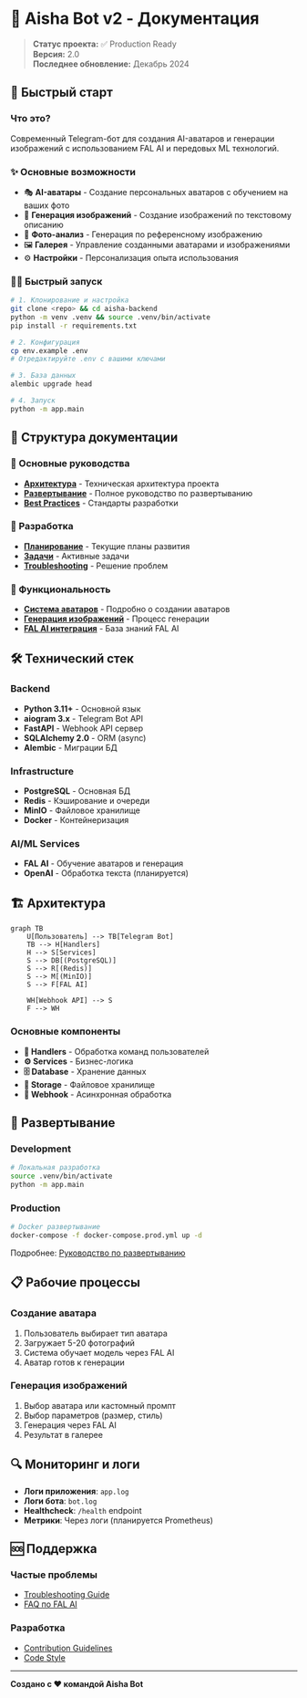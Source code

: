 # 🤖 Aisha Bot v2 - Документация

> **Статус проекта:** ✅ Production Ready  
> **Версия:** 2.0  
> **Последнее обновление:** Декабрь 2024

## 🚀 Быстрый старт

### Что это?
Современный Telegram-бот для создания AI-аватаров и генерации изображений с использованием FAL AI и передовых ML технологий.

### ✨ Основные возможности
- 🎭 **AI-аватары** - Создание персональных аватаров с обучением на ваших фото
- 🎨 **Генерация изображений** - Создание изображений по текстовому описанию
- 📸 **Фото-анализ** - Генерация по референсному изображению
- 🖼️ **Галерея** - Управление созданными аватарами и изображениями
- ⚙️ **Настройки** - Персонализация опыта использования

### 🏃‍♂️ Быстрый запуск

```bash
# 1. Клонирование и настройка
git clone <repo> && cd aisha-backend
python -m venv .venv && source .venv/bin/activate
pip install -r requirements.txt

# 2. Конфигурация
cp env.example .env
# Отредактируйте .env с вашими ключами

# 3. База данных
alembic upgrade head

# 4. Запуск
python -m app.main
```

## 📁 Структура документации

### 📖 Основные руководства
- **[Архитектура](architecture.md)** - Техническая архитектура проекта
- **[Развертывание](setup/DEPLOYMENT.md)** - Полное руководство по развертыванию
- **[Best Practices](best_practices.md)** - Стандарты разработки

### 🔧 Разработка
- **[Планирование](PLANNING.md)** - Текущие планы развития
- **[Задачи](TASK.md)** - Активные задачи
- **[Troubleshooting](reference/troubleshooting.md)** - Решение проблем

### 🎯 Функциональность
- **[Система аватаров](features/)** - Подробно о создании аватаров
- **[Генерация изображений](features/)** - Процесс генерации
- **[FAL AI интеграция](reference/fal_knowlege_base/)** - База знаний FAL AI

## 🛠️ Технический стек

### Backend
- **Python 3.11+** - Основной язык
- **aiogram 3.x** - Telegram Bot API
- **FastAPI** - Webhook API сервер
- **SQLAlchemy 2.0** - ORM (async)
- **Alembic** - Миграции БД

### Infrastructure
- **PostgreSQL** - Основная БД
- **Redis** - Кэширование и очереди
- **MinIO** - Файловое хранилище
- **Docker** - Контейнеризация

### AI/ML Services
- **FAL AI** - Обучение аватаров и генерация
- **OpenAI** - Обработка текста (планируется)

## 🏗️ Архитектура

```mermaid
graph TB
    U[Пользователь] --> TB[Telegram Bot]
    TB --> H[Handlers]
    H --> S[Services]
    S --> DB[(PostgreSQL)]
    S --> R[(Redis)]
    S --> M[(MinIO)]
    S --> F[FAL AI]
    
    WH[Webhook API] --> S
    F --> WH
```

### Основные компоненты

- **🎯 Handlers** - Обработка команд пользователей
- **⚙️ Services** - Бизнес-логика
- **🗄️ Database** - Хранение данных
- **📁 Storage** - Файловое хранилище
- **🔄 Webhook** - Асинхронная обработка

## 🚀 Развертывание

### Development
```bash
# Локальная разработка
source .venv/bin/activate
python -m app.main
```

### Production
```bash
# Docker развертывание
docker-compose -f docker-compose.prod.yml up -d
```

Подробнее: [Руководство по развертыванию](setup/DEPLOYMENT.md)

## 📋 Рабочие процессы

### Создание аватара
1. Пользователь выбирает тип аватара
2. Загружает 5-20 фотографий
3. Система обучает модель через FAL AI
4. Аватар готов к генерации

### Генерация изображений
1. Выбор аватара или кастомный промпт
2. Выбор параметров (размер, стиль)
3. Генерация через FAL AI
4. Результат в галерее

## 🔍 Мониторинг и логи

- **Логи приложения**: `app.log`
- **Логи бота**: `bot.log`
- **Healthcheck**: `/health` endpoint
- **Метрики**: Через логи (планируется Prometheus)

## 🆘 Поддержка

### Частые проблемы
- [Troubleshooting Guide](reference/troubleshooting.md)
- [FAQ по FAL AI](reference/fal_knowlege_base/README.md)

### Разработка
- [Contribution Guidelines](best_practices.md)
- [Code Style](best_practices.md#code-style)

---

**Создано с ❤️ командой Aisha Bot** 